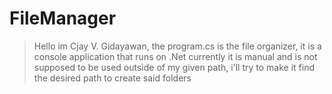 # FileManager
> Hello im Cjay V. Gidayawan, the program.cs is the file organizer, it is a console application that runs on .Net 
> currently it is manual and is not supposed to be used outside of my given path, i'll try to make it find the desired path to create said folders
